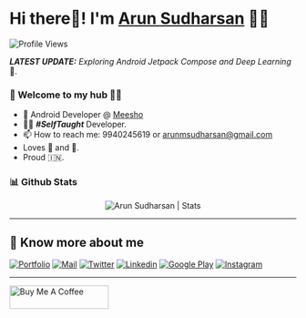 # Hi there👋! I'm [Arun Sudharsan](https://arun-sudharsan.github.io/arunm619.github.io/) 🙋‍♂️

![Profile Views](https://komarev.com/ghpvc/?username=arunm619)


_**LATEST UPDATE:**_ _Exploring Android Jetpack Compose and Deep Learning_ 🥽.

### 🎍 Welcome to my hub 👨‍💻

- 💼 Android Developer @ [Meesho](https://www.meesho.com/)
- 👨‍💻 ***#SelfTaught*** Developer.
- 📫 How to reach me: 9940245619 or arunmsudharsan@gmail.com
- Loves 🎵 and 🍕.
- Proud 🇮🇳.


### 📊 Github Stats
  <p align="center"> <img src="https://github-readme-stats.vercel.app/api?username=arunm619&count_private=true&show_icons=true&include_all_commits=true" alt="Arun Sudharsan | Stats" />

---

## 🔗 Know more about me 

[![Portfolio](https://img.shields.io/badge/-Portfolio-black?style=for-the-badge&logo=google-chrome&logoColor=white)](https://arun-sudharsan.github.io/arunm619.github.io/)
[![Mail](https://img.shields.io/badge/-Say%20Hi!-black?style=for-the-badge&logo=gmail)](mailto:arunmsudharsan@gmail.com)
[![Twitter](https://img.shields.io/badge/-Twitter-black?style=for-the-badge&logo=twitter)](https://twitter.com/Arunm_619)
[![Linkedin](https://img.shields.io/badge/-LinkedIn-black?style=for-the-badge&logo=Linkedin)](https://www.linkedin.com/in/arunm619/)
[![Google Play](https://img.shields.io/badge/-Google%20Play-black?style=for-the-badge&logo=google-play)](https://play.google.com/store/apps/developer?id=Arunm619.dev)
[![Instagram](https://img.shields.io/badge/-Instagram-black?style=for-the-badge&logo=instagram)](https://instagram.com/arunm619/)

-------------
<a href="https://www.buymeacoffee.com/arunm619" target="_blank"><img src="https://cdn.buymeacoffee.com/buttons/default-orange.png" alt="Buy Me A Coffee" height="41" width="174"></a>
